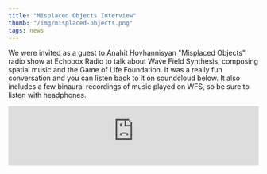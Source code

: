 ```yaml
---
title: "Misplaced Objects Interview"
thumb: "/img/misplaced-objects.png"
tags: news
---
```


We were invited as a guest to Anahit Hovhannisyan "Misplaced Objects" radio show at Echobox Radio to talk about Wave Field Synthesis, composing spatial music and the Game of Life Foundation. It was a really fun conversation and you can listen back to it on soundcloud below. It also includes a few binaural recordings of music played on WFS, so be sure to listen with headphones.

<iframe width="100%" height="120" src="https://player-widget.mixcloud.com/widget/iframe/?hide_cover=1&feed=%2Fechoboxradio%2Fmisplaced-objects-23-wave-field-synthesis-w-casper-schipper-anahit-echobox-radio-140923%2F" frameborder="0" ></iframe>